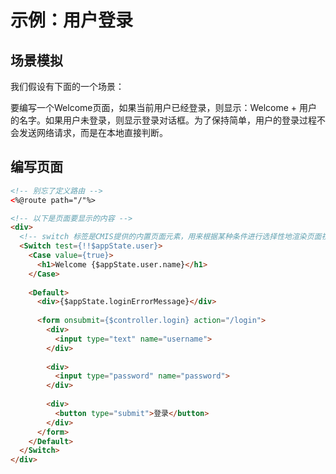 # 示例：用户登录


## 场景模拟

我们假设有下面的一个场景：

要编写一个Welcome页面，如果当前用户已经登录，则显示：Welcome + 用户的名字。如果用户未登录，则显示登录对话框。为了保持简单，用户的登录过程不会发送网络请求，而是在本地直接判断。


## 编写页面

```html
<!-- 别忘了定义路由 -->
<%@route path="/"%>

<!-- 以下是页面要显示的内容 -->
<div>
  <!-- switch 标签是CMIS提供的内置页面元素，用来根据某种条件进行选择性地渲染页面视图 -->
  <Switch test={!!$appState.user}>
    <Case value={true}>
      <h1>Welcome {$appState.user.name}</h1>
    </Case>
    
    <Default>
      <div>{$appState.loginErrorMessage}</div>
      
      <form onsubmit={$controller.login} action="/login">
        <div>
          <input type="text" name="username">
        </div>
        
        <div>
          <input type="password" name="password">
        </div>
        
        <div>
          <button type="submit">登录</button>
        </div>
      </form>
    </Default>
  </Switch>
</div>
```